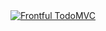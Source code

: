 <div align="center">
  <a href="https://github.com/frontful/frontful-router">
    <img heigth="75" src="http://www.frontful.com/assets/packages/todomvc.png" alt="Frontful TodoMVC" />
  </a>
</div>
